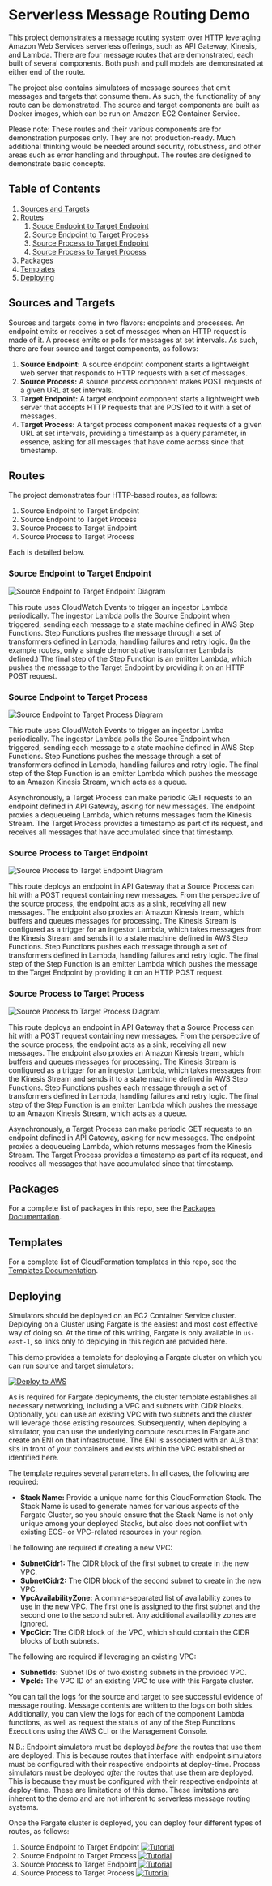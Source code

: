 # Serverless Message Routing Demo
This project demonstrates a message routing system over HTTP leveraging Amazon Web Services serverless offerings, such as API Gateway, Kinesis, and Lambda. There are four message routes that are demonstrated, each built of several components. Both push and pull models are demonstrated at either end of the route.

The project also contains simulators of message sources that emit messages and targets that consume them. As such, the functionality of any route can be demonstrated. The source and target components are built as Docker images, which can be run on Amazon EC2 Container Service.

Please note: These routes and their various components are for demonstration purposes only. They are not production-ready. Much additional thinking would be needed around security, robustness, and other areas such as error handling and throughput. The routes are designed to demonstrate basic concepts.

## Table of Contents
  1. [Sources and Targets](#sources-and-targets)
  2. [Routes](#routes)
      1. [Souce Endpoint to Target Endpoint](#source-endpoint-to-target-endpoint)
      2. [Source Endpoint to Target Process](#source-endpoint-to-target-process)
      3. [Source Process to Target Endpoint](#source-process-to-target-endpoint)
      4. [Source Process to Target Process](#source-process-to-target-process)
  3. [Packages](#packages)
  4. [Templates](#templates)
  5. [Deploying](#deploying)

## Sources and Targets
Sources and targets come in two flavors: endpoints and processes. An endpoint emits or receives a set of messages when
an HTTP request is made of it. A process emits or polls for messages at set intervals. As such, there are four source
and target components, as follows:
  1. **Source Endpoint:** A source endpoint component starts a lightweight web server that responds to HTTP requests
  with a set of messages.
  2. **Source Process:** A source process component makes POST requests of a given URL at set intervals.
  3. **Target Endpoint:** A target endpoint component starts a lightweight web server that accepts HTTP requests that
  are POSTed to it with a set of messages.
  4. **Target Process:** A target process component makes requests of a given URL at set intervals, providing a
  timestamp as a query parameter, in essence, asking for all messages that have come across since that timestamp.

## Routes
The project demonstrates four HTTP-based routes, as follows:
  1. Source Endpoint to Target Endpoint
  2. Source Endpoint to Target Process
  3. Source Process to Target Endpoint
  4. Source Process to Target Process

Each is detailed below.

### Source Endpoint to Target Endpoint
![Source Endpoint to Target Endpoint Diagram](https://s3.amazonaws.com/f12f301f-messaging-demo/diagrams/source-endpoint--target-endpoint.png "Source Endpoint to Target Endpoint Diagram")

This route uses CloudWatch Events to trigger an ingestor Lambda periodically. The ingestor Lambda polls the Source Endpoint when triggered, sending each message to a state machine defined in AWS Step Functions. Step Functions pushes the message through a set of transformers defined in Lambda, handling failures and retry logic. (In the example routes, only a single demonstrative transformer Lambda is defined.) The final step of the Step Function is an emitter Lambda, which pushes the message to the Target Endpoint by providing it on an HTTP POST request.

### Source Endpoint to Target Process
![Source Endpoint to Target Process Diagram](https://s3.amazonaws.com/f12f301f-messaging-demo/diagrams/source-endpoint--target-process.png "Source Endpoint to Target Process Diagram")

This route uses CloudWatch Events to trigger an ingestor Lamba periodically. The ingestor Lambda polls the Source Endpoint when triggered, sending each message to a state machine defined in AWS Step Functions. Step Functions pushes the message through a set of transformers defined in Lambda, handling failures and retry logic. The final step of the Step Function is an emitter Lambda which pushes the message to an Amazon Kinesis Stream, which acts as a queue.

Asynchronously, a Target Process can make periodic GET requests to an endpoint defined in API Gateway, asking for new messages. The endpoint proxies a dequeueing Lambda, which returns messages from the Kinesis Stream. The Target Process provides a timestamp as part of its request, and receives all messages that have accumulated since that timestamp.

### Source Process to Target Endpoint
![Source Process to Target Endpoint Diagram](https://s3.amazonaws.com/f12f301f-messaging-demo/diagrams/source-process--target-endpoint.png "Source Process to Target Endpoint Diagram")

This route deploys an endpoint in API Gateway that a Source Process can hit with a POST request containing new messages. From the perspective of the source process, the endpoint acts as a sink, receiving all new messages. The endpoint also proxies an Amazon Kinesis tream, which buffers and queues messages for processing. The Kinesis Stream is configured as a trigger for an ingestor Lambda, which takes messages from the Kinesis Stream and sends it to a state machine defined in AWS Step Functions. Step Functions pushes each message through a set of transformers defined in Lambda, handling failures and retry logic. The final step of the Step Function is an emitter Lambda which pushes the message to the Target Endpoint by providing it on an HTTP POST request.

### Source Process to Target Process
![Source Process to Target Process Diagram](https://s3.amazonaws.com/f12f301f-messaging-demo/diagrams/source-process--target-process.png "Source Process to Target Process Diagram")

This route deploys an endpoint in API Gateway that a Source Process can hit with a POST request containing new messages. From the perspective of the source process, the endpoint acts as a sink, receiving all new messages. The endpoint also proxies an Amazon Kinesis tream, which buffers and queues messages for processing. The Kinesis Stream is configured as a trigger for an ingestor Lambda, which takes messages from the Kinesis Stream and sends it to a state machine defined in AWS Step Functions. Step Functions pushes each message through a set of transformers defined in Lambda, handling failures and retry logic. The final step of the Step Function is an emitter Lambda which pushes the message to an Amazon Kinesis Stream, which acts as a queue.

Asynchronously, a Target Process can make periodic GET requests to an endpoint defined in API Gateway, asking for new messages. The endpoint proxies a dequeueing Lambda, which returns messages from the Kinesis Stream. The Target Process provides a timestamp as part of its request, and receives all messages that have accumulated since that timestamp.

## Packages
For a complete list of packages in this repo, see the [Packages Documentation](docs/packages.md).

## Templates
For a complete list of CloudFormation templates in this repo, see the [Templates Documentation](docs/templates.md).

## Deploying
Simulators should be deployed on an EC2 Container Service cluster. Deploying on a Cluster using Fargate is the easiest and most cost effective way of doing so. At the time of this writing, Fargate is only available in `us-east-1`, so links only to deploying in this region are provided here.

This demo provides a template for deploying a Fargate cluster on which you can run source and target simulators:

[![Deploy to AWS](https://s3.amazonaws.com/f12f301f-messaging-demo/misc/deploy_to_aws.png "Deploy to AWS")](https://console.aws.amazon.com/cloudformation/home?region=us-east-1#/stacks/new?stackName=messaging-demo-ecs-cluster&templateURL=https://s3.amazonaws.com/f12f301f-messaging-demo/templates/fargate-cluster.yaml)

As is required for Fargate deployments, the cluster template establishes all necessary networking, including a VPC and subnets with CIDR blocks. Optionally, you can use an existing VPC with two subnets and the cluster will leverage those existing resources. Subsequently, when deploying a simulator, you can use the underlying compute resources in Fargate and create an ENI on that infrastructure. The ENI is associated with an ALB that sits in front of your containers and exists within the VPC established or identified here.

The template requires several parameters. In all cases, the following are required:
  * **Stack Name:** Provide a unique name for this CloudFormation Stack. The Stack Name is used to generate names for various aspects of the Fargate Cluster, so you should ensure that the Stack Name is not only unique among your deployed Stacks, but also does not conflict with existing ECS- or VPC-related resources in your region.

The following are required if creating a new VPC:
  * **SubnetCidr1:** The CIDR block of the first subnet to create in the new VPC.
  * **SubnetCidr2:** The CIDR block of the second subnet to create in the new VPC.
  * **VpcAvailabilityZone:** A comma-separated list of availability zones to use in the new VPC. The first one is assigned to the first subnet and the second one to the second subnet. Any additional availability zones are ignored.
  * **VpcCidr:** The CIDR block of the VPC, which should contain the CIDR blocks of both subnets.

The following are required if leveraging an existing VPC:
  * **SubnetIds:** Subnet IDs of two existing subnets in the provided VPC.
  * **VpcId:** The VPC ID of an existing VPC to use with this Fargate cluster.

You can tail the logs for the source and target to see successful evidence of message routing. Message contents are written to the logs on both sides. Additionally, you can view the logs for each of the component Lambda functions, as well as request the status of any of the Step Functions Executions using the AWS CLI or the Management Console.

N.B.: Endpoint simulators must be deployed *before* the routes that use them are deployed. This is because routes that interface with endpoint simulators must be configured with their respective endpoints at deploy-time. Process simulators must be deployed *after* the routes that use them are deployed. This is because they must be configured with their respective endpoints at deploy-time. These are limitations of this demo. These limitations are inherent to the demo and are not inherent to serverless message routing systems.

Once the Fargate cluster is deployed, you can deploy four different types of routes, as follows:
  1. Source Endpoint to Target Endpoint [![Tutorial](https://s3.amazonaws.com/f12f301f-messaging-demo/misc/tutorial.png "Tutorial")](docs/source-endpoint--target-endpoint.md)
  2. Source Endpoint to Target Process [![Tutorial](https://s3.amazonaws.com/f12f301f-messaging-demo/misc/tutorial.png "Tutorial")](docs/source-endpoint--target-process.md)
  3. Source Process to Target Endpoint [![Tutorial](https://s3.amazonaws.com/f12f301f-messaging-demo/misc/tutorial.png "Tutorial")](docs/source-process--target-endpoint.md)
  4. Source Process to Target Process [![Tutorial](https://s3.amazonaws.com/f12f301f-messaging-demo/misc/tutorial.png "Tutorial")](docs/source-process--target-process.md)






















